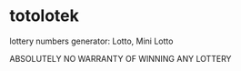 # totolotek
lottery numbers generator: Lotto, Mini Lotto

ABSOLUTELY NO WARRANTY OF WINNING ANY LOTTERY
